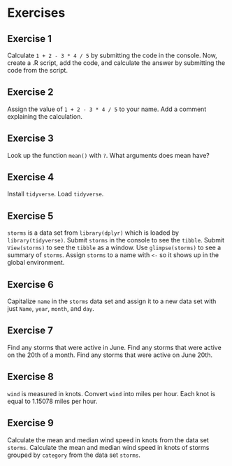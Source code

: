# Exercises

## Exercise 1

Calculate `1 + 2 - 3 * 4 / 5` by submitting the code in the console. Now, create a .R script, add the code, and calculate the answer by submitting the code from the script. 

## Exercise 2

Assign the value of `1 + 2 - 3 * 4 / 5` to your name. Add a comment explaining the calculation.

## Exercise 3

Look up the function `mean()` with `?`. What arguments does mean have?

## Exercise 4

Install `tidyverse`. Load `tidyverse`.

## Exercise 5

`storms` is a data set from `library(dplyr)` which is loaded by `library(tidyverse)`. Submit `storms` in the console to see the `tibble`. Submit `View(storms)` to see the `tibble` as a window. Use `glimpse(storms)` to see a summary of `storms`. Assign `storms` to a name with `<-` so it shows up in the global environment. 

## Exercise 6

Capitalize `name` in the `storms` data set and assign it to a new data set with just `Name`, `year`, `month`, and `day`.

## Exercise 7

Find any storms that were active in June. Find any storms that were active on the 20th of a month. Find any storms that were active on June 20th. 

## Exercise 8

`wind` is measured in knots. Convert `wind` into miles per hour. Each knot is equal to 1.15078 miles per hour.

## Exercise 9

Calculate the mean and median wind speed in knots from the data set `storms`. Calculate the mean and median wind speed in knots of storms grouped by `category` from the data set `storms`.
